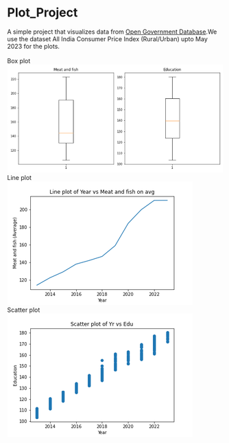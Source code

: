 # Plot_Project
A simple project that visualizes data from <a href="https://data.gov.in/">Open Government Database</a>.We use the dataset All India Consumer Price Index (Rural/Urban) upto May 2023 for the plots.<br>
<br>
Box plot<br>
<img src="box_plot.png"><br>
Line plot<br>
<img src="line_plot_meatfish.png"><br>
Scatter plot<br>
<img src="Education_scatter.png">

